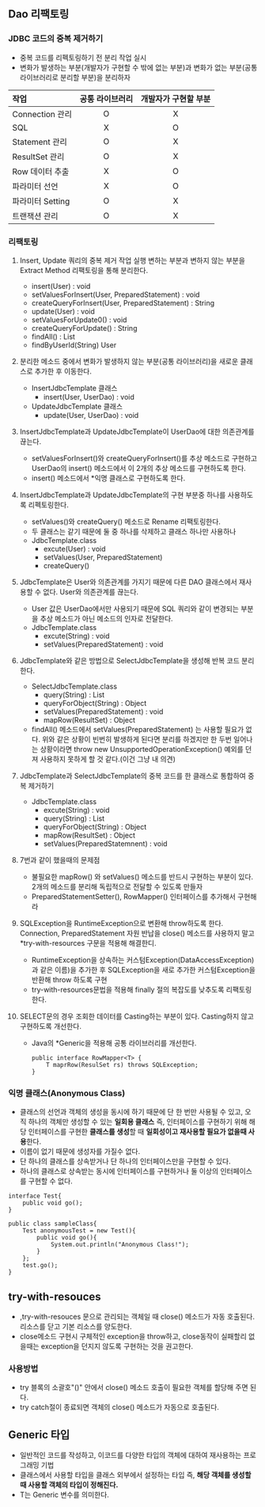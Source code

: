 ## Dao 리팩토링

### JDBC 코드의 중복 제거하기

- 중복 코드를 리펙토링하기 전 분리 작업 실시
- 변화가 발생하는 부분(개발자가 구현할 수 밖에 없는 부분)과
  변화가 없는 부분(공통 라이브러리로 분리할 부분)을 분리하자

| 작업             | 공통 라이브러리 | 개발자가 구현할 부분 |
| :--------------- | :-------------: | :------------------: |
| Connection 관리  |        O        |          X           |
| SQL              |        X        |          O           |
| Statement 관리   |        O        |          X           |
| ResultSet 관리   |        O        |          X           |
| Row 데이터 추출  |        X        |          O           |
| 파라미터 선언    |        X        |          O           |
| 파라미터 Setting |        O        |          X           |
| 트랜잭션 관리    |        O        |          X           |



### 리팩토링

1. Insert, Update 쿼리의 중복 제거 작업 실행
   변하는 부분과 변하지 않는 부분을 Extract Method 리팩토링을 통해 분리한다.
   - insert(User) : void
   - setValuesForInsert(User, PreparedStatement) : void
   - createQueryForInsert(User, PreparedStatement) : String
   - update(User) : void
   - setValuesForUpdate0() : void
   - createQueryForUpdate() : String
   - findAll() : List<User>
   - findByUserId(String) User

2. 분리한 메소드 중에서 변화가 발생하지 않는 부분(공통 라이브러리)을 새로운 클래스로 추가한 후 이동한다.
   - InsertJdbcTemplate 클래스
     - insert(User, UserDao) : void
   - UpdateJdbcTemplate 클래스
     - update(User, UserDao) : void

3. InsertJdbcTemplate과 UpdateJdbcTemplate이 UserDao에 대한 의존관계를 끊는다.
   - setValuesForInsert()와 createQueryForInsert()를 추상 메소드로 구현하고
     UserDao의 insert() 메소드에서 이 2개의 추상 메소드를 구현하도록 한다.
   - insert() 메소드에서 *익명 클래스로 구현하도록 한다.

4. InsertJdbcTemplate과 UpdateJdbcTemplate의 구현 부분중 하나를 사용하도록 리펙토링한다.
   - setValues()와 createQuery() 메소드로 Rename 리팩토링한다.
   - 두 클래스는 같기 때문에 둘 중 하나를 삭제하고 클래스 하나만 사용하나
   - JdbcTemplate.class
     - excute(User) : void
     - setValues(User, PreparedStatement)
     - createQuery()

5. JdbcTemplate은 User와 의존관계를 가지기 때문에 다른 DAO 클래스에서 재사용할 수 없다.
   User와 의존관계를 끊는다.
   - User 값은 UserDao에서만 사용되기 때문에 SQL 쿼리와 같이 변경되는 부분을
     추상 메소드가 아닌 메소드의 인자로 전달한다.
   - JdbcTemplate.class
     - excute(String) :  void
     - setValues(PreparedStatement) : void

6. JdbcTemplate와 같은 방법으로 SelectJdbcTemplate을 생성해 반복 코드 분리한다.
   - SelectJdbcTemplate.class
     - query(String) : List
     - queryForObject(String) : Object
     - setValues(PreparedStatement) : void
     - mapRow(ResultSet) : Object
   - findAll() 메소드에서 setValues(PreparedStatement) 는 사용할 필요가 없다.
     위와 같은 상황이 빈번히 발생하게 된다면 분리를 하겠지만
     한 두번 일어나는 상황이라면 throw new UnsupportedOperationException() 예외를 던져 사용하지 못하게 할 것 같다.(이건 그냥 내 의견)

7. JdbcTemplate과 SelectJdbcTemplate의 중복 코드를 한 클래스로 통합하여 중복 제거하기
   - JdbcTemplate.class
     - excute(String) : void
     - query(String) : List
     - queryForObject(String) : Object
     - mapRow(ResultSet) : Object
     - setValues(PreparedStatemnent) : void

8. 7번과 같이 했을때의 문제점
   - 불필요한 mapRow() 와 setValues() 메소드를 반드시 구현하는 부분이 있다.
     2개의 메소드를 분리해 독립적으로 전달할 수 있도록 만들자
   - PreparedStatementSetter(), RowMapper() 인터페이스를 추가해서 구현해라

9. SQLException을 RuntimeException으로 변환해 throw하도록 한다.
   Connection, PreparedStatement 자원 반납을 close() 메소드를 사용하지 말고 *try-with-resources 구문을 적용해 해결한디.

   - RuntimeException을 상속하는 커스텀Exception(DataAccessException)과 같은 이름)을 추가한 후 SQLException을 새로 추가한 커스텀Exception을 반환해 throw 하도록 구현
   - try-with-resources문법을 적용해 finally 절의 복잡도를 낮추도록 리팩토링한다.

10. SELECT문의 경우 조회한 데이터를 Casting하는 부분이 있다. Casting하지 않고 구현하도록 개선한다.

    - Java의 *Generic을 적용해 공통 라이브러리를 개선한다.

      ```
      public interface RowMapper<T> {
          T maprRow(ResulSet rs) throws SQLException;
      }
      ```



### 익명 클래스(Anonymous Class)

- 클래스의 선언과 객체의 생성을 동시에 하기 때문에 단 한 번만 사용될 수 있고, 오직 하나의 객체만 생성할 수 있는 **일회용 클래스**
  즉, 인터페이스를 구현하기 위해 해당 인터페이스를 구현한 **클래스를 생성**할 때 **일회성이고 재사용할 필요가 없을때 사용**한다.
- 이름이 없기 때문에 생성자를 가질수 없다.
- 단 하나의 클래스를 상속받거나 단 하나의 인터페이스만을 구현할 수 있다.
- 하나의 클래스로 상속받는 동시에 인터페이스를 구현하거나 둘 이상의 인터페이스를 구현할 수 없다.

```
interface Test{
    public void go();
}

public class sampleClass{
	Test anonymousTest = new Test(){
        public void go(){
            System.out.println("Anonymous Class!");
        }
    };
    test.go();
}
```



## try-with-resouces

- ,try-with-resouces 문으로 관리되는 객체일 때 close() 메소드가 자동 호출된다.
  리소스를 닫고 기본 리소스를 양도한다.
- close메소드 구현시 구체적인 exception을 throw하고, close동작이 실패할리 없을때는 exception을 던지지 않도록 구현하는 것을 권고한다.

### 사용방법

- try 블록의 소괄호"()" 안에서 close() 메소드 호출이 필요한 객체를 할당해 주면 된다.
- try catch절이 종료되면 객체의 close() 메소드가 자동으로 호출된다.



## Generic 타입

- 일반적인 코드를 작성하고, 이코드를 다양한 타입의 객체에 대하여 재사용하는 프로그래밍 기법
- 클래스에서 사용할 타입을 클래스 외부에서 설정하는 타입
  즉, **해당 객체를 생성할 때 사용할 객체의 타입이 정해진다.**
- T는 Generic 변수를 의미한다.

